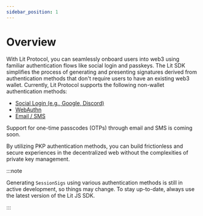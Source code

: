 ```yaml
---
sidebar_position: 1
---
```


# Overview

With Lit Protocol, you can seamlessly onboard users into web3 using familiar authentication flows like social login and passkeys. The Lit SDK simplifies the process of generating and presenting signatures derived from authentication methods that don't require users to have an existing web3 wallet. Currently, Lit Protocol supports the following non-wallet authentication methods:

- [Social Login (e.g., Google, Discord)](../social-login)
- [WebAuthn](../web-authn)
- [Email / SMS](../email-sms)

Support for one-time passcodes (OTPs) through email and SMS is coming soon.

By utilizing PKP authentication methods, you can build frictionless and secure experiences in the decentralized web without the complexities of private key management.

:::note

Generating `SessionSigs` using various authentication methods is still in active development, so things may change. To stay up-to-date, always use the latest version of the Lit JS SDK.

:::
